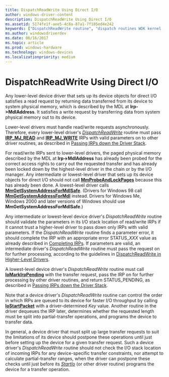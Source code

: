 ```yaml
---
title: DispatchReadWrite Using Direct I/O
author: windows-driver-content
description: DispatchReadWrite Using Direct I/O
ms.assetid: 5174fe1f-aee5-4c8a-87a1-7f185ed4e242
keywords: ["DispatchReadWrite routine", "dispatch routines WDK kernel , DispatchReadWrite routine", "read/write dispatch routines WDK kernel", "IRP_MJ_WRITE I/O function codes", "IRP_MJ_READ I/O function codes", "data transfers WDK kernel , read/write dispatch routines", "transferring data WDK kernel , read/write dispatch routines", "direct I/O WDK kernel", "I/O WDK kernel , direct I/O"]
ms.author: windowsdriverdev
ms.date: 06/16/2017
ms.topic: article
ms.prod: windows-hardware
ms.technology: windows-devices
ms.localizationpriority: medium
---
```


# DispatchReadWrite Using Direct I/O





Any lower-level device driver that sets up its device objects for direct I/O satisfies a read request by returning data transferred from its device to system physical memory, which is described by the MDL at **Irp-&gt;MdlAddress**. It satisfies a write request by transferring data from system physical memory out to its device.

Lower-level drivers must handle read/write requests asynchronously. Therefore, every lower-level driver's [*DispatchReadWrite*](https://msdn.microsoft.com/library/windows/hardware/ff543381) routine must pass [**IRP\_MJ\_READ**](https://msdn.microsoft.com/library/windows/hardware/ff550794) and [**IRP\_MJ\_WRITE**](https://msdn.microsoft.com/library/windows/hardware/ff550819) IRPs with valid parameters on to other driver routines, as described in [Passing IRPs down the Driver Stack](passing-irps-down-the-driver-stack.md).

For read/write IRPs sent to lower-level drivers, the paged physical memory described by the MDL at **Irp-&gt;MdlAddress** has already been probed for the correct access rights to carry out the requested transfer and has already been locked down by the highest-level driver in the chain or by the I/O manager. Any intermediate or lowest-level driver that sets up its device objects for direct I/O should not call [**MmProbeAndLockPages**](https://msdn.microsoft.com/library/windows/hardware/ff554664) because this has already been done. A lowest-level driver calls [**MmGetSystemAddressForMdlSafe**](https://msdn.microsoft.com/library/windows/hardware/ff554559). (Drivers for Windows 98 call [**MmGetSystemAddressForMdl**](https://msdn.microsoft.com/library/windows/hardware/ff554556) instead. Drivers for Windows Me, Windows 2000 and later versions of Windows should use **MmGetSystemAddressForMdlSafe**.)

Any intermediate or lowest-level device driver's *DispatchReadWrite* routine should validate the parameters in its I/O stack location of read/write IRPs if it cannot trust a higher-level driver to pass down only IRPs with valid parameters. If the *DispatchReadWrite* routine finds a parameter error, it should complete the IRP with an appropriate error STATUS\_*XXX* value as already described in [Completing IRPs](completing-irps.md). If parameters are valid, an intermediate driver's *DispatchReadWrite* routine must pass the request on for further processing, according to the guidelines in [DispatchReadWrite in Higher-Level Drivers](dispatchreadwrite-in-higher-level-drivers.md).

A lowest-level device driver's *DispatchReadWrite* routine must call [**IoMarkIrpPending**](https://msdn.microsoft.com/library/windows/hardware/ff549422) with the transfer request, pass the IRP on for further processing by other driver routines, and return STATUS\_PENDING, as described in [Passing IRPs down the Driver Stack](passing-irps-down-the-driver-stack.md).

Note that a device driver's *DispatchReadWrite* routine can control the order in which IRPs are queued to its device for faster I/O throughput by calling [**IoStartPacket**](https://msdn.microsoft.com/library/windows/hardware/ff550370) with a driver-determined *Key* value. Another routine in the driver dequeues the IRP later, determines whether the requested length must be split into partial-transfer operations, and programs the device to transfer data.

In general, a device driver that must split up large transfer requests to suit the limitations of its device should postpone these operations until just before setting up the device for a given transfer request. Such a device driver's *DispatchReadWrite* routine should not check the I/O stack location of incoming IRPs for any device-specific transfer constraints, nor attempt to calculate partial-transfer ranges, when the driver can postpone these checks until just before its [*StartIo*](https://msdn.microsoft.com/library/windows/hardware/ff563858) (or other driver routine) programs the device for a transfer operation.

 

 




